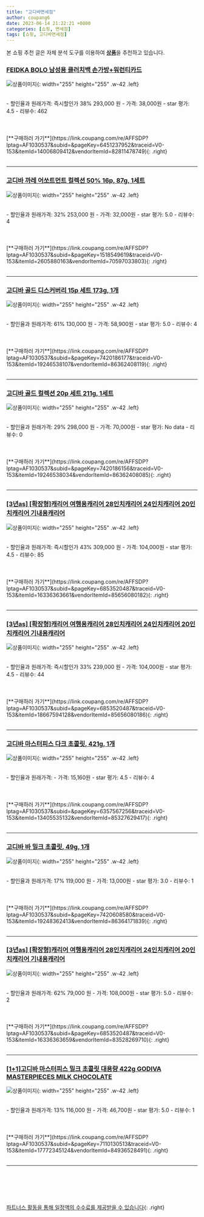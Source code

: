 ```yaml
---
title: "고디바면세점"
author: coupang6
date: 2023-06-14 21:22:21 +0800
categories: [쇼핑, 면세점]
tags: [쇼핑, 고디바면세점]
---
```


본 쇼핑 추천 글은 자체 분석 도구를 이용하여 [**상품**](https://link.coupang.com/a/bao1ui)을 추천하고 있습니다.

### [FEIDKA BOLO 남성용 클러치백 손가방+워런티카드](https://link.coupang.com/re/AFFSDP?lptag=AF1030537&subid=&pageKey=6451237952&traceid=V0-153&itemId=14006809412&vendorItemId=82811478749)

![상품이미지](https://thumbnail6.coupangcdn.com/thumbnails/remote/230x230ex/image/vendor_inventory/9c1a/824b3d47a4d5bd40bc589c6a9bbb755d4607326434ecb2b77927a7add110.png){: width="255" height="255" .w-42 .left}


<br>
- 할인율과 원래가격: 즉시할인가 38%  293,000   원
- 가격: 38,000원
- star 평가: 4.5
- 리뷰수: 462
<br>
<br>
<br>
<br>
[**구매하러 가기**](https://link.coupang.com/re/AFFSDP?lptag=AF1030537&subid=&pageKey=6451237952&traceid=V0-153&itemId=14006809412&vendorItemId=82811478749){: .right}
<br>
<br>

---

### [고디바 까레 어쏘트먼트 컬렉션 50% 16p, 87g, 1세트](https://link.coupang.com/re/AFFSDP?lptag=AF1030537&subid=&pageKey=1518549619&traceid=V0-153&itemId=2605880163&vendorItemId=70597033803)

![상품이미지](https://thumbnail8.coupangcdn.com/thumbnails/remote/230x230ex/image/retail/images/426689750083089-8e5858d0-638e-40aa-80f5-a818cf3a91c1.jpg){: width="255" height="255" .w-42 .left}


<br>
- 할인율과 원래가격: 32%  253,000   원
- 가격: 32,000원
- star 평가: 5.0
- 리뷰수: 4
<br>
<br>
<br>
<br>
[**구매하러 가기**](https://link.coupang.com/re/AFFSDP?lptag=AF1030537&subid=&pageKey=1518549619&traceid=V0-153&itemId=2605880163&vendorItemId=70597033803){: .right}
<br>
<br>

---

### [고디바 골드 디스커버리 15p 세트 173g, 1개](https://link.coupang.com/re/AFFSDP?lptag=AF1030537&subid=&pageKey=7420186177&traceid=V0-153&itemId=19246538107&vendorItemId=86362408119)

![상품이미지](https://thumbnail6.coupangcdn.com/thumbnails/remote/230x230ex/image/rs_quotation_api/h5yadr7q/87a7cf4f3a40432eb117c28877dafe99.jpg){: width="255" height="255" .w-42 .left}


<br>
- 할인율과 원래가격: 61%  130,000   원
- 가격: 58,900원
- star 평가: 5.0
- 리뷰수: 4
<br>
<br>
<br>
<br>
[**구매하러 가기**](https://link.coupang.com/re/AFFSDP?lptag=AF1030537&subid=&pageKey=7420186177&traceid=V0-153&itemId=19246538107&vendorItemId=86362408119){: .right}
<br>
<br>

---

### [고디바 골드 컬렉션 20p 세트 211g, 1세트](https://link.coupang.com/re/AFFSDP?lptag=AF1030537&subid=&pageKey=7420186156&traceid=V0-153&itemId=19246538034&vendorItemId=86362408085)

![상품이미지](https://thumbnail10.coupangcdn.com/thumbnails/remote/230x230ex/image/rs_quotation_api/le1otvmx/7edc6950b1644a449ee6bcef1a643202.jpg){: width="255" height="255" .w-42 .left}


<br>
- 할인율과 원래가격: 29%  298,000   원
- 가격: 70,000원
- star 평가: No data
- 리뷰수: 0
<br>
<br>
<br>
<br>
[**구매하러 가기**](https://link.coupang.com/re/AFFSDP?lptag=AF1030537&subid=&pageKey=7420186156&traceid=V0-153&itemId=19246538034&vendorItemId=86362408085){: .right}
<br>
<br>

---

### [[3년as] [확장형]캐리어 여행용캐리어 28인치캐리어 24인치캐리어 20인치캐리어 기내용캐리어](https://link.coupang.com/re/AFFSDP?lptag=AF1030537&subid=&pageKey=6853520487&traceid=V0-153&itemId=16336363661&vendorItemId=85656080182)

![상품이미지](https://thumbnail8.coupangcdn.com/thumbnails/remote/230x230ex/image/vendor_inventory/4c89/0fe6c699963eb409c97241d01230f626ad0eacba42506c1aa942781ef079.jpg){: width="255" height="255" .w-42 .left}


<br>
- 할인율과 원래가격: 즉시할인가 43%  309,000   원
- 가격: 104,000원
- star 평가: 4.5
- 리뷰수: 85
<br>
<br>
<br>
<br>
[**구매하러 가기**](https://link.coupang.com/re/AFFSDP?lptag=AF1030537&subid=&pageKey=6853520487&traceid=V0-153&itemId=16336363661&vendorItemId=85656080182){: .right}
<br>
<br>

---

### [[3년as] [확장형]캐리어 여행용캐리어 28인치캐리어 24인치캐리어 20인치캐리어 기내용캐리어](https://link.coupang.com/re/AFFSDP?lptag=AF1030537&subid=&pageKey=6853520487&traceid=V0-153&itemId=18667594128&vendorItemId=85656080186)

![상품이미지](https://thumbnail8.coupangcdn.com/thumbnails/remote/230x230ex/image/vendor_inventory/5a49/a88f66fa76f4eb8c979201366b22d38ab5df472b67eeb8819de80f59726f.jpg){: width="255" height="255" .w-42 .left}


<br>
- 할인율과 원래가격: 즉시할인가 33%  239,000   원
- 가격: 104,000원
- star 평가: 4.5
- 리뷰수: 44
<br>
<br>
<br>
<br>
[**구매하러 가기**](https://link.coupang.com/re/AFFSDP?lptag=AF1030537&subid=&pageKey=6853520487&traceid=V0-153&itemId=18667594128&vendorItemId=85656080186){: .right}
<br>
<br>

---

### [고디바 마스터피스 다크 초콜릿, 421g, 1개](https://link.coupang.com/re/AFFSDP?lptag=AF1030537&subid=&pageKey=6357567256&traceid=V0-153&itemId=13405535132&vendorItemId=85327629417)

![상품이미지](https://thumbnail8.coupangcdn.com/thumbnails/remote/230x230ex/image/vendor_inventory/c491/6fede2db4687f49db4f4402fda5ff5d97f0b6153dec4e5301eda7d2e0cb0.jpg){: width="255" height="255" .w-42 .left}


<br>
- 할인율과 원래가격: 
- 가격: 15,160원
- star 평가: 4.5
- 리뷰수: 4
<br>
<br>
<br>
<br>
[**구매하러 가기**](https://link.coupang.com/re/AFFSDP?lptag=AF1030537&subid=&pageKey=6357567256&traceid=V0-153&itemId=13405535132&vendorItemId=85327629417){: .right}
<br>
<br>

---

### [고디바 바 밀크 초콜릿, 49g, 1개](https://link.coupang.com/re/AFFSDP?lptag=AF1030537&subid=&pageKey=7420608580&traceid=V0-153&itemId=19248362413&vendorItemId=86364171839)

![상품이미지](https://thumbnail9.coupangcdn.com/thumbnails/remote/230x230ex/image/rs_quotation_api/r4xw9owg/4b70729a8a684bcd83a1d8c82e375856.jpg){: width="255" height="255" .w-42 .left}


<br>
- 할인율과 원래가격: 17%  119,000   원
- 가격: 13,000원
- star 평가: 3.0
- 리뷰수: 1
<br>
<br>
<br>
<br>
[**구매하러 가기**](https://link.coupang.com/re/AFFSDP?lptag=AF1030537&subid=&pageKey=7420608580&traceid=V0-153&itemId=19248362413&vendorItemId=86364171839){: .right}
<br>
<br>

---

### [[3년as] [확장형]캐리어 여행용캐리어 28인치캐리어 24인치캐리어 20인치캐리어 기내용캐리어](https://link.coupang.com/re/AFFSDP?lptag=AF1030537&subid=&pageKey=6853520487&traceid=V0-153&itemId=16336363659&vendorItemId=83528269710)

![상품이미지](https://thumbnail8.coupangcdn.com/thumbnails/remote/230x230ex/image/vendor_inventory/8285/6ec131ea3c9aa3fa2a49743ca0bd6c950754aa16e039f7e5497a427d2709.jpg){: width="255" height="255" .w-42 .left}


<br>
- 할인율과 원래가격: 62%  79,000   원
- 가격: 108,000원
- star 평가: 5.0
- 리뷰수: 2
<br>
<br>
<br>
<br>
[**구매하러 가기**](https://link.coupang.com/re/AFFSDP?lptag=AF1030537&subid=&pageKey=6853520487&traceid=V0-153&itemId=16336363659&vendorItemId=83528269710){: .right}
<br>
<br>

---

### [[1+1]고디바 마스터피스 밀크 초콜릿 대용량 422g GODIVA MASTERPIECES MILK CHOCOLATE](https://link.coupang.com/re/AFFSDP?lptag=AF1030537&subid=&pageKey=7110130513&traceid=V0-153&itemId=17772345124&vendorItemId=84936528491)

![상품이미지](https://thumbnail7.coupangcdn.com/thumbnails/remote/230x230ex/image/vendor_inventory/b5ee/c0295fe33873724415702e4fb372cea7e7c71e633732b41a424163a6a26d.jpg){: width="255" height="255" .w-42 .left}


<br>
- 할인율과 원래가격: 13%  116,000   원
- 가격: 46,700원
- star 평가: 5.0
- 리뷰수: 1
<br>
<br>
<br>
<br>
[**구매하러 가기**](https://link.coupang.com/re/AFFSDP?lptag=AF1030537&subid=&pageKey=7110130513&traceid=V0-153&itemId=17772345124&vendorItemId=84936528491){: .right}
<br>
<br>

---
<br><br><br><br><br> [파트너스 활동을 통해 일정액의 수수료를 제공받을 수 있습니다](https://link.coupang.com/a/bao1ui){: .right}